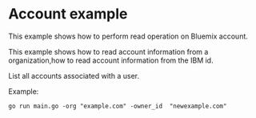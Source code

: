 # Account example

This example shows how to perform read operation on Bluemix account.

This example shows how to read account information from a organization,how to read account information from the IBM id.

List all accounts associated with a user.

Example:

```go run main.go -org "example.com" -owner_id  "newexample.com"```